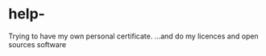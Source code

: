 # help-
Trying to have my own personal certificate. ...and do my licences and open sources software 
